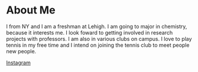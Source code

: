 # About Me

I from NY and I am a freshman at Lehigh. I am going to major in chemistry, because it interests me. I look foward to getting involved in research projects with professors. I am also in various clubs on campus. I love to play tennis in my free time and I intend on joining the tennis club to meet people new people. 

[Instagram](https://www.instagram.com/katrinaparsa10/)
